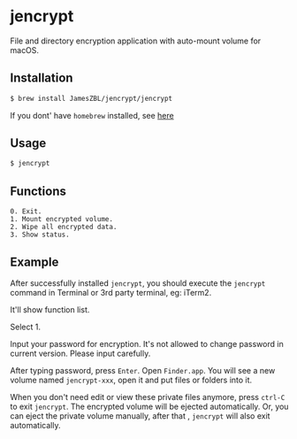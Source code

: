 # jencrypt

File and directory encryption application with auto-mount volume for macOS. 

## Installation

```bash
$ brew install JamesZBL/jencrypt/jencrypt
```

If you dont' have ``homebrew`` installed, see [here](https://brew.sh)


## Usage

```bash
$ jencrypt
```


## Functions

```
0. Exit.
1. Mount encrypted volume.
2. Wipe all encrypted data.
3. Show status.
```

## Example

After successfully installed ``jencrypt``, you should execute the ``jencrypt`` command in Terminal 
 or 3rd party terminal, eg: iTerm2.
 
It'll show function list.

Select 1.

Input your password for encryption. It's not allowed to change password in current version.
Please input carefully.

After typing password, press ``Enter``. Open ``Finder.app``. You will see a new volume named
``jencrypt-xxx``, open it and put files or folders into it. 

When you don't need edit or view these private files anymore, press ``ctrl-C`` to exit ``jencrypt``.
The encrypted volume will be ejected automatically. Or, you can eject the private volume manually, after that
, ``jencrypt`` will also exit automatically.
